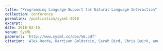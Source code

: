 ```yaml
---
title: "Programming Language Support for Natural Language Interaction"
collection: conference
permalink: /publication/sysml-2018
excerpt:
date: 2018-02-16
venue: SysML
paperurl: 'http://www.sysml.cc/doc/56.pdf'
citation: 'Alex Renda, Harrison Goldstein, Sarah Bird, Chris Quirk, and Adrian Sampson.'
---
```

